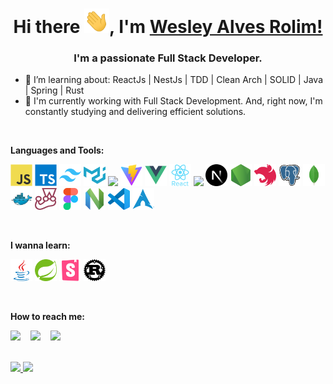 <h1 align="center"> Hi there <img src="https://raw.githubusercontent.com/ABSphreak/ABSphreak/master/gifs/Hi.gif" width="40"/>, I'm <a href="https://github.com/Wesley-AlvesRolim">Wesley Alves Rolim!</a></h1>

<h3 align="center">I'm a passionate Full Stack Developer.</h3>

- 🌱 I’m learning about: ReactJs | NestJs | TDD | Clean Arch | SOLID | Java | Spring | Rust
- 🔭 I'm currently working with Full Stack Development. And, right now, I'm constantly studying and delivering efficient solutions.

<br>

**Languages and Tools:**

<code><img height="35" src="https://raw.githubusercontent.com/devicons/devicon/master/icons/javascript/javascript-original.svg"></code>
<code><img height="35" src="https://raw.githubusercontent.com/devicons/devicon/master/icons/typescript/typescript-original.svg"></code>
<code><img height="35" src="https://raw.githubusercontent.com/devicons/devicon/master/icons/tailwindcss/tailwindcss-original.svg"></code>
<code><img height="35" src="https://github.com/devicons/devicon/raw/master/icons/materialui/materialui-plain.svg"></code>
<code><img height="35" src="https://styled-components.com/logo.png"></code>
<code><img height="35" src="https://raw.githubusercontent.com/devicons/devicon/master/icons/vitejs/vitejs-original.svg"></code>
<code><img height="35" src="https://raw.githubusercontent.com/devicons/devicon/master/icons/vuejs/vuejs-original.svg"></code>
<code><img height="35" src="https://raw.githubusercontent.com/devicons/devicon/master/icons/react/react-original-wordmark.svg"></code>
<code><img height="35" src="https://reactnative.dev/img/favicon.ico"></code>
<code><img height="35" src="https://raw.githubusercontent.com/devicons/devicon/master/icons/nextjs/nextjs-original.svg"></code>
<code><img height="35" src="https://raw.githubusercontent.com/devicons/devicon/master/icons/nodejs/nodejs-original.svg"></code>
<code><img height="35" src="https://raw.githubusercontent.com/devicons/devicon/master/icons/nestjs/nestjs-original.svg"></code>
<code><img height="35" src="https://github.com/devicons/devicon/raw/master/icons/postgresql/postgresql-original.svg"></code>
<code><img height="35" src="https://raw.githubusercontent.com/devicons/devicon/master/icons/mongodb/mongodb-original.svg"></code>
<code><img height="35" src="https://github.com/devicons/devicon/raw/master/icons/docker/docker-original.svg"></code>
<code><img height="35" src="https://raw.githubusercontent.com/devicons/devicon/master/icons/jest/jest-plain.svg"></code>
<code><img height="35" src="https://raw.githubusercontent.com/devicons/devicon/master/icons/figma/figma-original.svg"></code>
<code><img height="35" src="https://github.com/devicons/devicon/raw/master/icons/neovim/neovim-original.svg"></code>
<code><img height="35" src="https://raw.githubusercontent.com/devicons/devicon/master/icons/vscode/vscode-original.svg"></code>
<code><img height="35" src="https://github.com/devicons/devicon/raw/master/icons/archlinux/archlinux-original.svg"></code>

<br>

**I wanna learn:**

<code><img height="35" src="https://raw.githubusercontent.com/devicons/devicon/master/icons/java/java-original.svg"></code>
<code><img height="35" src="https://github.com/devicons/devicon/raw/master/icons/spring/spring-original.svg"></code>
<code><img height="35" src="https://raw.githubusercontent.com/devicons/devicon/master/icons/storybook/storybook-original.svg"></code>
<code><img height="35" src="https://github.com/devicons/devicon/raw/master/icons/rust/rust-original.svg"></code>

<br>

**How to reach me:**

[<img src="https://cdn.jsdelivr.net/npm/@loganmarchione/homelab-svg-assets@0.3.7/assets/googlemail.svg" width="40" />](mailto:walvesrolim@gmail.com)&nbsp;&nbsp;&nbsp;
[<img src="https://cdn.jsdelivr.net/npm/@loganmarchione/homelab-svg-assets@0.3.7/assets/discord.svg" width="40" />](https://discordapp.com/users/693135929992544307)&nbsp;&nbsp;&nbsp;
[<img src="https://cdn.jsdelivr.net/npm/@loganmarchione/homelab-svg-assets@0.3.7/assets/linkedin.svg" width="40" />](https://www.linkedin.com/in/wesley-alves-rolim-2bba1b209/)

<br>

<a href="https://github.com/Wesley-AlvesRolim?tab=repositories">
  <img src="https://github-readme-stats.vercel.app/api?username=Wesley-AlvesRolim&theme=tokyonight&count_private=true&show_icons=true&include_all_commits=true"/>
</a>

<a href="https://github.com/Wesley-AlvesRolim?tab=repositories">
  <img src="https://github-readme-stats.vercel.app/api/top-langs/?username=Wesley-AlvesRolim&layout=compact&theme=material-palenight"/>
</a>
